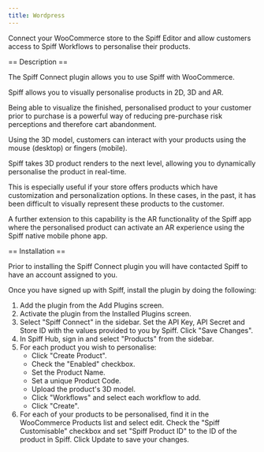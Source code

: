 ```yaml
---
title: Wordpress
---
```


Connect your WooCommerce store to the Spiff Editor and allow customers access to Spiff Workflows to personalise their products.

== Description ==

The Spiff Connect plugin allows you to use Spiff with WooCommerce.

Spiff allows you to visually personalise products in 2D, 3D and AR.

Being able to visualize the finished, personalised product to your customer prior to purchase is a powerful way of reducing pre-purchase risk perceptions and therefore cart abandonment.

Using the 3D model, customers can interact with your products using the mouse (desktop) or fingers (mobile).

Spiff takes 3D product renders to the next level, allowing you to dynamically personalise the product in real-time.

This is especially useful if your store offers products which have customization and personalization options. In these cases, in the past, it has been difficult to visually represent these products to the customer.

A further extension to this capability is the AR functionality of the Spiff app where the personalised product can activate an AR experience using the Spiff native mobile phone app.

== Installation ==

Prior to installing the Spiff Connect plugin you will have contacted Spiff to have an account assigned to you.

Once you have signed up with Spiff, install the plugin by doing the following:

1. Add the plugin from the Add Plugins screen.
2. Activate the plugin from the Installed Plugins screen.
3. Select "Spiff Connect" in the sidebar. Set the API Key, API Secret and Store ID with the values provided to you by Spiff. Click "Save Changes". 
4. In Spiff Hub, sign in and select "Products" from the sidebar.
5. For each product you wish to personalise:
    * Click "Create Product".
    * Check the "Enabled" checkbox.
    * Set the Product Name.
    * Set a unique Product Code.
    * Upload the product's 3D model.
    * Click "Workflows" and select each workflow to add.
    * Click "Create".
6. For each of your products to be personalised, find it in the WooCommerce Products list and select edit. Check the "Spiff Customisable" checkbox and set "Spiff Product ID" to the ID of the product in Spiff. Click Update to save your changes.